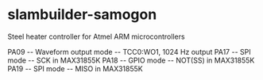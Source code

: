 # slambuilder-samogon
Steel heater controller for Atmel ARM microcontrollers

PA09 -- Waveform output mode    -- TCC0:WO1, 1024 Hz output
PA17 -- SPI mode                -- SCK in MAX31855K
PA18 -- GPIO mode               -- NOT(SS) in MAX31855K
PA19 -- SPI mode                -- MISO in MAX31855K
